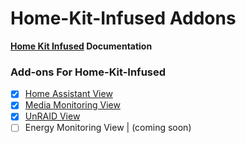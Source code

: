 # Home-Kit-Infused Addons

**[Home Kit Infused](https://github.com/jimz011/homekit-infused) Documentation**



### Add-ons For Home-Kit-Infused 
- [x] [Home Assistant View](https://github.com/noodlemctwoodle/homeassistant/tree/master/.github/wiki/lovelace-themes/homekit-infused/home-assistant-view)
- [x] [Media Monitoring View](https://github.com/noodlemctwoodle/homeassistant/tree/master/.github/wiki/lovelace-themes/homekit-infused/media-view)
- [x] [UnRAID View](https://github.com/noodlemctwoodle/homeassistant/tree/master/.github/wiki/lovelace-themes/homekit-infused/unraid-view)
- [ ] Energy Monitoring View | (coming soon)
